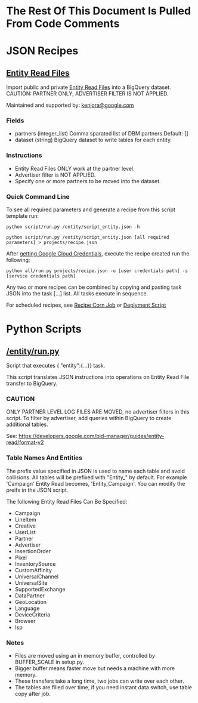 # The Rest Of This Document Is Pulled From Code Comments


# JSON Recipes

## [Entity Read Files](/entity/script_entity.json)

Import public and private <a href='https://developers.google.com/bid-manager/guides/entity-read/format-v2' target='_blank'>Entity Read Files</a> into a BigQuery dataset.<br/>CAUTION: PARTNER ONLY, ADVERTISER FILTER IS NOT APPLIED.

Maintained and supported by: kenjora@google.com

### Fields

- partners (integer_list) Comma sparated list of DBM partners.Default: []
- dataset (string) BigQuery dataset to write tables for each entity.

### Instructions

- Entity Read Files ONLY work at the partner level.
- Advertiser filter is NOT APPLIED.
- Specify one or more partners to be moved into the dataset.

### Quick Command Line

To see all required parameters and generate a recipe from this script template run:

`python script/run.py /entity/script_entity.json -h`

`python script/run.py /entity/script_entity.json [all required parameters] > projects/recipe.json`

After [getting Google Cloud Credentials](/auth/README.md), execute the recipe created run the following:

`python all/run.py projects/recipe.json -u [user credentials path] -s [service credentials path]`

Any two or more recipes can be combined by copying and pasting task JSON into the task [...] list.  All tasks execute in sequence.

For scheduled recipes, see [Recipe Corn Job](/cron/README.md) or [Deplyment Script](/deploy/README.md)

# Python Scripts


## [/entity/run.py](/entity/run.py)

Script that executes { "entity":{...}} task.

This script translates JSON instructions into operations on Entity Read File
transfer to BigQuery.  

### CAUTION 

ONLY PARTNER LEVEL LOG FILES ARE MOVED, no advertiser filters in 
this script. To filter by advertiser, add queries within BigQuery to create
additional tables.

See: https://developers.google.com/bid-manager/guides/entity-read/format-v2

### Table Names And Entities

The prefix value specified in JSON is used to name each table and avoid 
collisions.  All tables will be prefixed with "Entity_" by default. For
example 'Campaign' Entity Read becomes, 'Entity_Campaign'. You can
modify the preifx in the JSON script.

The following Entity Read Files Can Be Specified:

- Campaign 
- LineItem
- Creative
- UserList
- Partner
- Advertiser
- InsertionOrder
- Pixel
- InventorySource
- CustomAffinity
- UniversalChannel
- UniversalSite
- SupportedExchange
- DataPartner
- GeoLocation
- Language
- DeviceCriteria
- Browser
- Isp

### Notes

- Files are moved using an in memory buffer, controlled by BUFFER_SCALE in setup.py. 
- Bigger buffer means faster move but needs a machine with more memory.
- These transfers take a long time, two jobs can write over each other.
- The tables are filled over time, if you need instant data switch, use table copy after job.


